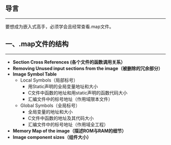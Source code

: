 ## 导言
---
要想成为嵌入式高手，必须学会且经常查看.map文件。
## 一、.map文件的结构
---
- **Section Cross References (各个文件的函数调用关系）**
- **Removing Unused input sections from the image（被删除的冗余部分）**
- **Image Symbol Table**
    - Local Symbols（局部标号）
        - 用Static声明的全局变量地址和大小
        - C文件中函数的地址和用static声明的函数代码大小
        - 汇编文件中的标号地址（作用域限本文件）
    - Global Symbols（全局标号）
        - 全局变量的地址和大小
        - C文件中函数的地址及其代码大小
        - 汇编文件中的标号地址（作用域全工程）
- **Memory Map of the image（描述ROM与RAM的细节）**
- **Image component sizes（组件大小）**